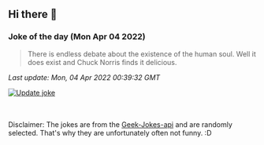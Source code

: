 ## Hi there 👋

### Joke of the day (Mon Apr 04 2022)
<!-- joke -->
>There is endless debate about the existence of the human soul. Well it does exist and Chuck Norris finds it delicious.
<!-- /joke -->

*Last update: Mon, 04 Apr 2022 00:39:32 GMT*

[![Update joke](https://github.com/nclskfm/nclskfm/actions/workflows/joke.yml/badge.svg)](https://github.com/nclskfm/nclskfm/actions/workflows/joke.yml)

<br><br>
Disclaimer: The jokes are from the [Geek-Jokes-api](https://github.com/sameerkumar18/geek-joke-api) and are randomly selected. That's why they are unfortunately often not funny. :D
